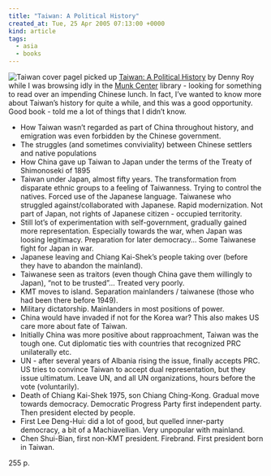 ```yaml
---
title: "Taiwan: A Political History"
created_at: Tue, 25 Apr 2005 07:13:00 +0000
kind: article
tags:
  - asia
  - books
---
```


![Taiwan cover
page](http://images.amazon.com/images/P/0801488052.01._AA400_SCLZZZZZZZ_.jpg)I
picked up [Taiwan: A Political
History](http://www.amazon.com/exec/obidos/tg/detail/-/0801488052/qid=1114492280/sr=8-1/ref=sr_8_xs_ap_i1_xgl14/102-2030066-0621712?v=glance&s=books&n=507846)
by Denny Roy while I was browsing idly in the [Munk
Center](http://www.utoronto.ca/mcis) library - looking for something to
read over an impending Chinese lunch. In fact, I’ve wanted to know more
about Taiwan’s history for quite a while, and this was a good
opportunity. Good book - told me a lot of things that I didn’t know.

-   How Taiwan wasn’t regarded as part of China throughout history, and
  emigration was even forbidden by the Chinese government.
-   The struggles (and sometimes conviviality) between Chinese settlers
  and native populations
-   How China gave up Taiwan to Japan under the terms of the Treaty of
  Shimonoseki of 1895
-   Taiwan under Japan, almost fifty years. The transformation from
  disparate ethnic groups to a feeling of Taiwanness. Trying to
  control the natives. Forced use of the Japanese language. Taiwanese
  who struggled against/collaborated with Japanese. Rapid
  modernization. Not part of Japan, not rights of Japanese citizen -
  occupied territority.
-   Still lot’s of experimentation with self-government, gradually
  gained more representation. Especially towards the war, when Japan
  was loosing legitimacy. Preparation for later democracy… Some
  Taiwanese fight for Japan in war.
-   Japanese leaving and Chiang Kai-Shek’s people taking over (before
  they have to abandon the mainland).
-   Taiwanese seen as traitors (even though China gave them willingly to
  Japan), “not to be trusted”… Treated very poorly.
-   KMT moves to island. Separation mainlanders / taiwanese (those who
  had been there before 1949).
-   Military dictatorship. Mainlanders in most positions of power.
-   China would have invaded if not for the Korea war? This also makes
  US care more about fate of Taiwan.
-   Initially China was more positive about rapproachment, Taiwan was
  the tough one. Cut diplomatic ties with countries that recognized
  PRC unilaterally etc.
-   UN - after several years of Albania rising the issue, finally
  accepts PRC. US tries to convince Taiwan to accept dual
  representation, but they issue ultimatum. Leave UN, and all UN
  organizations, hours before the vote (voluntarily).
-   Death of Chiang Kai-Shek 1975, son Chiang Ching-Kong. Gradual move
  towards democracy. Democratic Progress Party first independent
  party. Then president elected by people.
-   First Lee Deng-Hui: did a lot of good, but quelled inner-party
  democracy, a bit of a Machiavellian. Very unpopular with mainland.
-   Chen Shui-Bian, first non-KMT president. Firebrand. First president
  born in Taiwan.

255 p.
